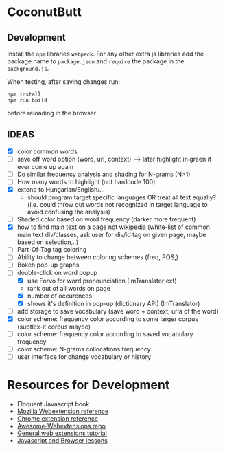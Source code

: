 # CoconutButt

## Development

Install the `npm` libraries `webpack`. For any other extra js libraries
add the package name to `package.json` and `require` the package in the
`background.js`.

When testing, after saving changes run:
```
npm install
npm run build
```
before reloading in the browser


## IDEAS

- [X] color common words
- [ ] save off word option (word, url, context) --> later highlight in green if ever come up again
- [ ] Do similar frequency analysis and shading for N-grams (N>1)
- [ ] How many words to highlight (not hardcode 100)
- [X] extend to Hungarian/English/...
  - should program target specific languages OR treat all text equally? (i.e. could throw out words not recognized in target language to avoid confusing the analysis)
- [ ] Shaded color based on word frequency (darker more frequent)
- [X] how to find main text on a page not wikipedia (white-list of common main text div/classes, ask user for div/id tag on given page, maybe based on selection,..)
- [ ] Part-Of-Tag tag coloring
- [ ] Ability to change between coloring schemes (freq, POS,)
- [ ] Bokeh pop-up graphs
- [ ] double-click on word popup
    - [X] use Forvo for word pronounciation (ImTranslator ext)
    - rank out of all words on page
    - [X] number of occurences
    - [X] shows it's definition in pop-up (dictionary API) (ImTranslator)
- [ ] add storage to save vocabulary (save word + context, urla of the word)
- [X] color scheme: frequency color according to some larger corpus (subtlex-it corpus maybe)
- [ ] color scheme: frequency color according to saved vocabulary frequency
- [ ] color scheme: N-grams collocations frequency
- [ ] user interface for change vocabulary or history

# Resources for Development

 - Eloquent Javascript book
 - [Mozilla Webextension reference](https://developer.mozilla.org/en-US/Add-ons/WebExtensions)
 - [Chrome extension reference](https://developer.chrome.com/extensions/devguide)
 - [Awesome-Webextensions repo](https://github.com/bfred-it/Awesome-WebExtensions#libraries-and-frameworks)
 - [General web extensions tutorial](https://blog.codeship.com/webextensions-101/)
 - [Javascript and Browser lessons](http://xahlee.info/js/js_dom_live_object.html)
